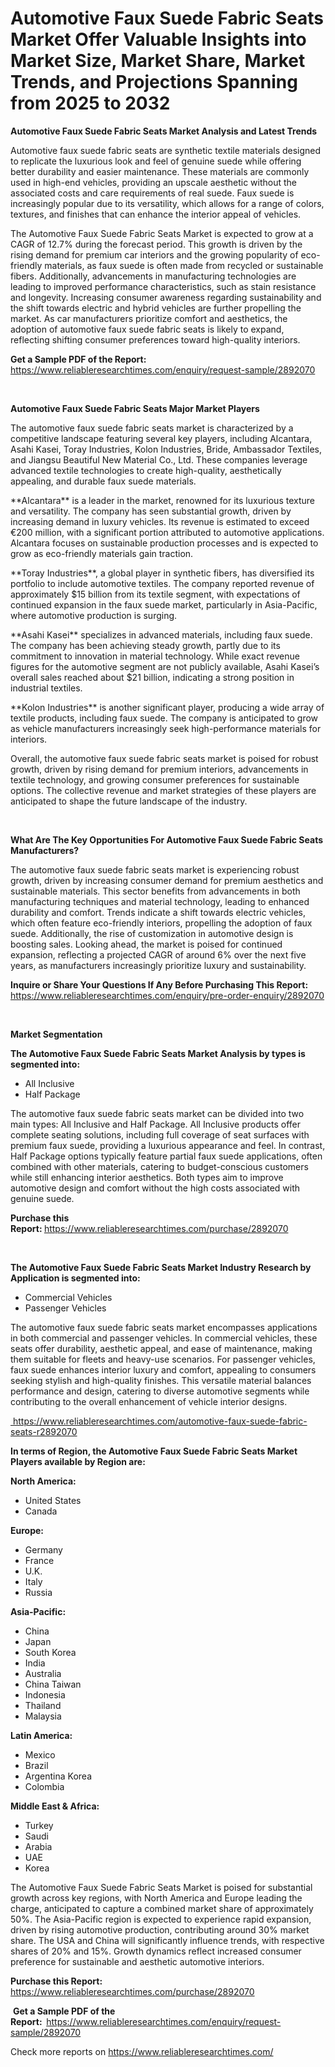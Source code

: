 <p><h1>Automotive Faux Suede Fabric Seats Market Offer Valuable Insights into Market Size, Market Share, Market Trends, and Projections Spanning from 2025 to 2032</h1></p><p><strong>Automotive Faux Suede Fabric Seats Market Analysis and Latest Trends</strong></p>
<p><p>Automotive faux suede fabric seats are synthetic textile materials designed to replicate the luxurious look and feel of genuine suede while offering better durability and easier maintenance. These materials are commonly used in high-end vehicles, providing an upscale aesthetic without the associated costs and care requirements of real suede. Faux suede is increasingly popular due to its versatility, which allows for a range of colors, textures, and finishes that can enhance the interior appeal of vehicles.</p><p>The Automotive Faux Suede Fabric Seats Market is expected to grow at a CAGR of 12.7% during the forecast period. This growth is driven by the rising demand for premium car interiors and the growing popularity of eco-friendly materials, as faux suede is often made from recycled or sustainable fibers. Additionally, advancements in manufacturing technologies are leading to improved performance characteristics, such as stain resistance and longevity. Increasing consumer awareness regarding sustainability and the shift towards electric and hybrid vehicles are further propelling the market. As car manufacturers prioritize comfort and aesthetics, the adoption of automotive faux suede fabric seats is likely to expand, reflecting shifting consumer preferences toward high-quality interiors.</p></p>
<p><strong>Get a Sample PDF of the Report:&nbsp;</strong> <a href="https://www.reliableresearchtimes.com/enquiry/request-sample/2892070?utm_campaign=3267&utm_medium=2&utm_source=Github&utm_content=ia&utm_term=15032025&utm_id=automotive-faux-suede-fabric-seats">https://www.reliableresearchtimes.com/enquiry/request-sample/2892070</a></p>
<p>&nbsp;</p>
<p><strong>Automotive Faux Suede Fabric Seats Major Market Players</strong></p>
<p><p>The automotive faux suede fabric seats market is characterized by a competitive landscape featuring several key players, including Alcantara, Asahi Kasei, Toray Industries, Kolon Industries, Bride, Ambassador Textiles, and Jiangsu Beautiful New Material Co., Ltd. These companies leverage advanced textile technologies to create high-quality, aesthetically appealing, and durable faux suede materials.</p><p>**Alcantara** is a leader in the market, renowned for its luxurious texture and versatility. The company has seen substantial growth, driven by increasing demand in luxury vehicles. Its revenue is estimated to exceed €200 million, with a significant portion attributed to automotive applications. Alcantara focuses on sustainable production processes and is expected to grow as eco-friendly materials gain traction.</p><p>**Toray Industries**, a global player in synthetic fibers, has diversified its portfolio to include automotive textiles. The company reported revenue of approximately $15 billion from its textile segment, with expectations of continued expansion in the faux suede market, particularly in Asia-Pacific, where automotive production is surging.</p><p>**Asahi Kasei** specializes in advanced materials, including faux suede. The company has been achieving steady growth, partly due to its commitment to innovation in material technology. While exact revenue figures for the automotive segment are not publicly available, Asahi Kasei’s overall sales reached about $21 billion, indicating a strong position in industrial textiles.</p><p>**Kolon Industries** is another significant player, producing a wide array of textile products, including faux suede. The company is anticipated to grow as vehicle manufacturers increasingly seek high-performance materials for interiors.</p><p>Overall, the automotive faux suede fabric seats market is poised for robust growth, driven by rising demand for premium interiors, advancements in textile technology, and growing consumer preferences for sustainable options. The collective revenue and market strategies of these players are anticipated to shape the future landscape of the industry.</p></p>
<p>&nbsp;</p>
<p><strong>What Are The Key Opportunities For Automotive Faux Suede Fabric Seats Manufacturers?</strong></p>
<p><p>The automotive faux suede fabric seats market is experiencing robust growth, driven by increasing consumer demand for premium aesthetics and sustainable materials. This sector benefits from advancements in both manufacturing techniques and material technology, leading to enhanced durability and comfort. Trends indicate a shift towards electric vehicles, which often feature eco-friendly interiors, propelling the adoption of faux suede. Additionally, the rise of customization in automotive design is boosting sales. Looking ahead, the market is poised for continued expansion, reflecting a projected CAGR of around 6% over the next five years, as manufacturers increasingly prioritize luxury and sustainability.</p></p>
<p><strong>Inquire or Share Your Questions If Any Before Purchasing This Report:</strong> <a href="https://www.reliableresearchtimes.com/enquiry/pre-order-enquiry/2892070?utm_campaign=3267&utm_medium=2&utm_source=Github&utm_content=ia&utm_term=15032025&utm_id=automotive-faux-suede-fabric-seats">https://www.reliableresearchtimes.com/enquiry/pre-order-enquiry/2892070</a></p>
<p>&nbsp;</p>
<p><strong>Market Segmentation</strong></p>
<p><strong>The Automotive Faux Suede Fabric Seats Market Analysis by types is segmented into:</strong></p>
<p><ul><li>All Inclusive</li><li>Half Package</li></ul></p>
<p><p>The automotive faux suede fabric seats market can be divided into two main types: All Inclusive and Half Package. All Inclusive products offer complete seating solutions, including full coverage of seat surfaces with premium faux suede, providing a luxurious appearance and feel. In contrast, Half Package options typically feature partial faux suede applications, often combined with other materials, catering to budget-conscious customers while still enhancing interior aesthetics. Both types aim to improve automotive design and comfort without the high costs associated with genuine suede.</p></p>
<p><strong>Purchase this Report:&nbsp;</strong><a href="https://www.reliableresearchtimes.com/purchase/2892070?utm_campaign=3267&utm_medium=2&utm_source=Github&utm_content=ia&utm_term=15032025&utm_id=automotive-faux-suede-fabric-seats">https://www.reliableresearchtimes.com/purchase/2892070</a></p>
<p>&nbsp;</p>
<p><strong>The Automotive Faux Suede Fabric Seats Market Industry Research by Application is segmented into:</strong></p>
<p><ul><li>Commercial Vehicles</li><li>Passenger Vehicles</li></ul></p>
<p><p>The automotive faux suede fabric seats market encompasses applications in both commercial and passenger vehicles. In commercial vehicles, these seats offer durability, aesthetic appeal, and ease of maintenance, making them suitable for fleets and heavy-use scenarios. For passenger vehicles, faux suede enhances interior luxury and comfort, appealing to consumers seeking stylish and high-quality finishes. This versatile material balances performance and design, catering to diverse automotive segments while contributing to the overall enhancement of vehicle interior designs.</p></p>
<p><a href="https://www.reliableresearchtimes.com/automotive-faux-suede-fabric-seats-r2892070?utm_campaign=3267&utm_medium=2&utm_source=Github&utm_content=ia&utm_term=15032025&utm_id=automotive-faux-suede-fabric-seats">&nbsp;https://www.reliableresearchtimes.com/automotive-faux-suede-fabric-seats-r2892070</a></p>
<p><strong>In terms of Region, the Automotive Faux Suede Fabric Seats Market Players available by Region are:</strong></p>
<p>
    <p> <strong> North America: </strong>
        <ul>
            <li>United States</li>
            <li>Canada</li>
        </ul>
        </p> 
    <p> <strong> Europe: </strong>
        <ul>
            <li>Germany</li>
            <li>France</li>
            <li>U.K.</li>
            <li>Italy</li>
            <li>Russia</li>
        </ul>
        </p> 
    <p> <strong> Asia-Pacific: </strong>
        <ul>
            <li>China</li>
            <li>Japan</li>
            <li>South Korea</li>
            <li>India</li>
            <li>Australia</li>
            <li>China Taiwan</li>
            <li>Indonesia</li>
            <li>Thailand</li>
            <li>Malaysia</li>
        </ul>
        </p> 
    <p> <strong> Latin America: </strong>
        <ul>
            <li>Mexico</li>
            <li>Brazil</li>
            <li>Argentina Korea</li>
            <li>Colombia</li>
        </ul>
        </p> 
    <p> <strong> Middle East & Africa: </strong>
        <ul>
            <li>Turkey</li>
            <li>Saudi</li>
            <li>Arabia</li>
            <li>UAE</li>
            <li>Korea</li>
        </ul>
    </p>
    </p>
<p><p>The Automotive Faux Suede Fabric Seats Market is poised for substantial growth across key regions, with North America and Europe leading the charge, anticipated to capture a combined market share of approximately 50%. The Asia-Pacific region is expected to experience rapid expansion, driven by rising automotive production, contributing around 30% market share. The USA and China will significantly influence trends, with respective shares of 20% and 15%. Growth dynamics reflect increased consumer preference for sustainable and aesthetic automotive interiors.</p></p>
<p><strong>Purchase this Report: </strong><a href="https://www.reliableresearchtimes.com/purchase/2892070?utm_campaign=3267&utm_medium=2&utm_source=Github&utm_content=ia&utm_term=15032025&utm_id=automotive-faux-suede-fabric-seats">https://www.reliableresearchtimes.com/purchase/2892070</a></p>
<p>&nbsp;<strong>Get a Sample PDF of the Report:&nbsp;&nbsp;</strong><a href="https://www.reliableresearchtimes.com/enquiry/request-sample/2892070?utm_campaign=3267&utm_medium=2&utm_source=Github&utm_content=ia&utm_term=15032025&utm_id=automotive-faux-suede-fabric-seats">https://www.reliableresearchtimes.com/enquiry/request-sample/2892070</a></p>
<p><strong></strong></p>
<p>Check more reports on <a href="https://www.reliableresearchtimes.com/?utm_campaign=3267&utm_medium=2&utm_source=Github&utm_content=ia&utm_term=15032025&utm_id=automotive-faux-suede-fabric-seats">https://www.reliableresearchtimes.com/</a></p>